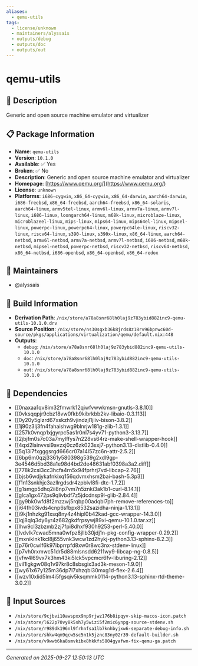 ```yaml
---
aliases:
  - qemu-utils
tags:
  - license/unknown
  - maintainers/alyssais
  - outputs/debug
  - outputs/doc
  - outputs/out
---
```


# qemu-utils

## 📝 Description

Generic and open source machine emulator and virtualizer

## 📋 Package Information

- **Name**: `qemu-utils`
- **Version**: `10.1.0`
- **Available**: ✅ Yes
- **Broken**: ✅ No
- **Description**: Generic and open source machine emulator and virtualizer
- **Homepage**: [https://www.qemu.org/](https://www.qemu.org/)
- **License**: `unknown`
- **Platforms**: `i686-cygwin`, `x86_64-cygwin`, `x86_64-darwin`, `aarch64-darwin`, `i686-freebsd`, `x86_64-freebsd`, `aarch64-freebsd`, `x86_64-solaris`, `aarch64-linux`, `armv5tel-linux`, `armv6l-linux`, `armv7a-linux`, `armv7l-linux`, `i686-linux`, `loongarch64-linux`, `m68k-linux`, `microblaze-linux`, `microblazeel-linux`, `mips-linux`, `mips64-linux`, `mips64el-linux`, `mipsel-linux`, `powerpc-linux`, `powerpc64-linux`, `powerpc64le-linux`, `riscv32-linux`, `riscv64-linux`, `s390-linux`, `s390x-linux`, `x86_64-linux`, `aarch64-netbsd`, `armv6l-netbsd`, `armv7a-netbsd`, `armv7l-netbsd`, `i686-netbsd`, `m68k-netbsd`, `mipsel-netbsd`, `powerpc-netbsd`, `riscv32-netbsd`, `riscv64-netbsd`, `x86_64-netbsd`, `i686-openbsd`, `x86_64-openbsd`, `x86_64-redox`
## 👥 Maintainers

- @alyssais


## 🔧 Build Information

- **Derivation Path**: `/nix/store/a78a8snr68lh0laj9z783ybid882inc9-qemu-utils-10.1.0.drv`
- **Source Position**: `/nix/store/ns30sqxb36k8jrds8z18rv96bpnwc60d-source/pkgs/applications/virtualization/qemu/default.nix:448`
- **Outputs**:
  - `debug`:  `/nix/store/a78a8snr68lh0laj9z783ybid882inc9-qemu-utils-10.1.0`
  - `doc`:  `/nix/store/a78a8snr68lh0laj9z783ybid882inc9-qemu-utils-10.1.0`
  - `out`:  `/nix/store/a78a8snr68lh0laj9z783ybid882inc9-qemu-utils-10.1.0`

## 🔗 Dependencies

- [[0naxaa1qv8im32fmwrk12qiwfvwwkmsn-gnutls-3.8.10]]
- [[0vksqqpjr9cbz18vw0fkb9kibrkbb2kv-libaio-0.3.113]]
- [[0y20y5glzrd67xskzh9vjindzjl1jiiv-bison-3.8.2]]
- [[1j90z3lj3fn4fahaishwg9blnrjw181g-zlib-1.3.1]]
- [[257k0vnqp1xjgyrpc5as1r0nl7s4yv71-python3-3.13.7]]
- [[2jbjfm0s7c03a7mylffys7n228vs64rz-make-shell-wrapper-hook]]
- [[4qxi2lainvvsi9avzxj0cz6zk023sxj7-python3.13-distlib-0.4.0]]
- [[5q13i7fxgggsrgd666cr07a14l57zc6n-attr-2.5.2]]
- [[6bp6m0qzj3361y580398g539g2xdl9gp-3e4546d5bd38a1e98d4bd2de48631abf0398a3a2.diff]]
- [[778k2csi3cc3hcfa4rn5x94fprhrj7vd-libcap-2.76]]
- [[bjsb6wdjykafnkixq156qdvmxhsm2bai-bash-5.3p3]]
- [[f1n13snkhjc3azllrgdsdr4zpblvl8fi-dtc-1.7.2]]
- [[g1smgp5dhq2ii8np7vm7n5znki3ak1b1-curl-8.14.1]]
- [[glca1gx472ps9qlivbdf7z5jdcdnsp9l-glib-2.84.4]]
- [[gy9bk0wfd8f2mzzwj5rqbp00adqbl7ph-remove-references-to]]
- [[i64fh03ivds4cnp6sfbpx8532sazidha-ninja-1.13.1]]
- [[i9kj1nhzkg91xsq8ny4z4hipl0b42kad-gcc-wrapper-14.3.0]]
- [[iqj8qlq3dy6yr4z682gkdfrpsywj89xi-qemu-10.1.0.tar.xz]]
- [[lhw9cl3zbzmb2zj7fpi8dhxf930h9253-perl-5.40.0]]
- [[lvdvlk7cwad5mna0wfpz8jllb30jdj1n-pkg-config-wrapper-0.29.2]]
- [[mxniklnk1kcl8j655vnk3wcw1zd2hykj-python3.13-sphinx-8.2.3]]
- [[p76r0cwlf6k97ibprrpfd8xw0r8wc3nx-stdenv-linux]]
- [[p7vh0rxmwc51dr5d88mlsnsdd6211wy9-libcap-ng-0.8.5]]
- [[vfw4l69vx7k3hm43ki5lck5vpcmcr6fv-liburing-2.12]]
- [[vil1lgkgw08q1v97kr8c8sbsgix3ad3k-meson-1.9.0]]
- [[wy61x67y125m36dp7l7xhzqbi30mxg1d-flex-2.6.4]]
- [[wzv10xlid5lm4i5fgsqiv5ksqmmk0114-python3.13-sphinx-rtd-theme-3.0.2]]

## 📁 Input Sources

- `/nix/store/9cjbvi10awspxx9np9rjwz176b8ipqyv-skip-macos-icon.patch`
- `/nix/store/l622p70vy8k5sh7y5wizi5f2mic6ynpg-source-stdenv.sh`
- `/nix/store/r989dk196nl9frhnfsa1lb7knhbyjxw6-separate-debug-info.sh`
- `/nix/store/shkw4qm9qcw5sc5n1k5jznc83ny02r39-default-builder.sh`
- `/nix/store/v9wwb6ka8smvkibx8hkkfs5804gyafwn-fix-qemu-ga.patch`

---
*Generated on 2025-09-27 12:50:13 UTC*
